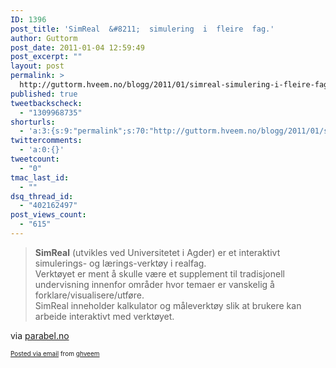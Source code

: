 ```yaml
---
ID: 1396
post_title: 'SimReal  &#8211;  simulering  i  fleire  fag.'
author: Guttorm
post_date: 2011-01-04 12:59:49
post_excerpt: ""
layout: post
permalink: >
  http://guttorm.hveem.no/blogg/2011/01/simreal-simulering-i-fleire-fag/
published: true
tweetbackscheck:
  - "1309968735"
shorturls:
  - 'a:3:{s:9:"permalink";s:70:"http://guttorm.hveem.no/blogg/2011/01/simreal-simulering-i-fleire-fag/";s:7:"tinyurl";s:26:"http://tinyurl.com/5r7b7pw";s:4:"isgd";s:19:"http://is.gd/G1dBlp";}'
twittercomments:
  - 'a:0:{}'
tweetcount:
  - "0"
tmac_last_id:
  - ""
dsq_thread_id:
  - "402162497"
post_views_count:
  - "615"
---
```

<div class='posterous_autopost'><div class="posterous_bookmarklet_entry"> <blockquote class="posterous_long_quote">  <td>  <p>  <b>SimReal</b> (utvikles ved Universitetet i Agder) er et interaktivt simulerings- og lærings-verktøy i realfag.<br />  Verktøyet er ment å skulle være et supplement til tradisjonell undervisning   innenfor områder hvor temaer er vanskelig å forklare/visualisere/utføre.<br />  SimReal inneholder kalkulator og måleverktøy slik at brukere kan arbeide interaktivt med verktøyet.<br /></p></td></blockquote>    <div class="posterous_quote_citation">via <a href="http://www.parabel.no/sim/sim_info/simreal/simreal_no/Gallery/Info/Supplement_001.htm">parabel.no</a></div> <p></p></div>      <p style="font-size: 10px;">  <a href="http://posterous.com">Posted via email</a>   from <a href="http://ghveem.posterous.com/simreal-simulering-i-fleire-fag">ghveem</a>  </p>  </div>